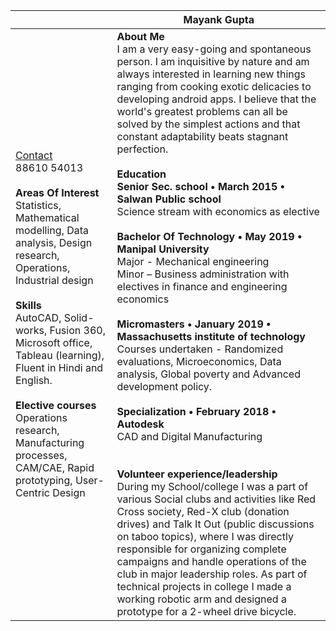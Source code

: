 | | Mayank Gupta <br> |
|--|--|
|[Contact](tel:+91-88610-54013)<br> 88610 54013 <br><br>**Areas Of Interest** Statistics, Mathematical modelling, Data analysis, Design research, Operations, Industrial design <br> <br> **Skills** <br> AutoCAD, Solid-works, Fusion 360, Microsoft office, Tableau (learning), Fluent in Hindi and English. <br><br>**Elective courses** <br> Operations research, Manufacturing processes, CAM/CAE, Rapid prototyping, User-Centric Design  | **About Me** <br>  I am a very easy-going and spontaneous person. I am inquisitive by nature and am always interested in learning new things ranging from cooking exotic delicacies to developing android apps. I believe that the world's greatest problems can all be solved by the simplest actions and that constant adaptability beats stagnant perfection. <br>  <br>**Education** <br> **Senior Sec. school • March 2015 • Salwan Public school** <br>  Science stream with economics as elective  <br> <br>**Bachelor Of Technology • May 2019 • Manipal University**<br> Major - Mechanical engineering <br>Minor – Business administration with electives in finance and engineering economics<br> <br> **Micromasters • January 2019 • Massachusetts institute of technology** <br> Courses undertaken - Randomized evaluations, Microeconomics, Data analysis, Global poverty and Advanced development policy.<br> <br>**Specialization • February 2018 • Autodesk** <br> CAD and Digital Manufacturing <br> <br> <br>**Volunteer experience/leadership**<br> During my School/college I was a part of various Social clubs and activities like Red Cross society, Red-X club (donation drives) and Talk It Out (public discussions on taboo topics), where I was directly responsible for organizing complete campaigns and handle operations of the club in major leadership roles. As part of technical projects in college I made a working robotic arm and designed a prototype for a 2-wheel drive bicycle. |
 
